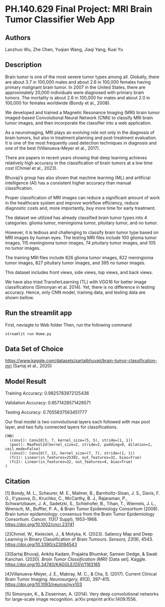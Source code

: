 # PH.140.629 Final Project: MRI Brain Tumor Classifier Web App 
## Authors
Lanzhuo Wu,
Zhe Chen,
Yuqian Wang,
Jiaqi Yang,
Kuai Yu

## Description
Brain tumor is one of the most severe tumor types among all. Globally, there are about 3.7 in 100,000 males and about 2.6 in 100,000 females having primary malignant brain tumor. In 2007 in the United States, there are approximately 20,000 individuals were diagnosed with primary brain tumors. The mortality is about 2.8 in 100,000 for males and about 2.0 in 100,000 for females worldwide (Bondy et al., 2008).

We developed and trained a Magnetic Resonance Imaging (MRI) brain tumor imaged-based Convolutional Neural Network (CNN) to classify MRI brain tumor images, and then incorporate the classifier into a web application.

As a neuroimaging, MRI plays an evolving role not only in the diagnosis of brain tumors, but also in treatment planning and post-treatment evaluation. It is one of the most frequently used detection techniques in diagnosis and one of the best (Villanueva-Meyer et al., 2017).

There are papers in recent years showing that deep learning achieves relatively high accuracy in the classification of brain tumors at a low time cost (Chmiel et al., 2023).

Bhuvaji’s group has also shown that machine learning (ML) and artificial intelligence (AI) has a consistent higher accuracy than manual classification. 

Proper classification of MRI images can reduce a significant amount of work in the healthcare system and improve workflow efficiency, reduce diagnostic costs and, more importantly, buy more time for early treatment.

The dataset we utilized has already classified brain tumor types into 4 categories: glioma tumor, meningioma tumor, pituitary tumor, and no tumor.

However, it is tedious and challenging to classify brain tumor type based on MRI images by human eyes.
The testing MRI files include 100 glioma tumor images, 115 meningioma tumor images, 74 pituitary tumor images, and 105 no tumor images.

The training MRI files include 826 glioma tumor images, 822 meningioma tumor images, 827 pituitary tumor images, and 395 no tumor images.

This dataset includes front views, side views, top views, and back views.
 
We have also tried TransferLearning (TL) with VGG16 for better image classifications (Simonyan et al. 2014). Yet, there is no difference in testing accuracy. Hence, only CNN model, training data, and testing data are shown bellow.

## Run the streamlit app
First, neviagte to Web folder
Then, run the following command
```
streamlit run Home.py
```

## Data Set of Choice
https://www.kaggle.com/datasets/sartajbhuvaji/brain-tumor-classification-mri (Sartaj et al., 2020)

## Model Result
Training Accuracy: 
0.9825783972125436

Validation Accuracy: 
0.8571428571428571

Testing Accuracy: 
0.7055837563451777

Our final model is two convolutional layers each followed with max pool layer, and two fully connected layers for classifications. 
```
CNN(
  (conv1): Conv2d(3, 7, kernel_size=(5, 5), stride=(1, 1))
  (pool): MaxPool2d(kernel_size=2, stride=2, padding=0, dilation=1, ceil_mode=False)
  (conv2): Conv2d(7, 12, kernel_size=(7, 7), stride=(1, 1))
  (fc1): Linear(in_features=25392, out_features=32, bias=True)
  (fc2): Linear(in_features=32, out_features=4, bias=True)
)
```


## Citation
[1] Bondy, M. L., Scheurer, M. E., Malmer, B., Barnholtz-Sloan, J. S., Davis, F. G., Il'yasova, D., Kruchko, C., McCarthy, B. J., Rajaraman, P., Schwartzbaum, J. A., Sadetzki, S., Schlehofer, B., Tihan, T., Wiemels, J. L., Wrensch, M., Buffler, P. A., & Brain Tumor Epidemiology Consortium (2008). Brain tumor epidemiology: consensus from the Brain Tumor Epidemiology Consortium. <i>Cancer, 113</i>(7 Suppl), 1953–1968. https://doi.org/10.1002/cncr.23741

[2]Chmiel, W., Kwiecień, J., & Motyka, K. (2023). Saliency Map and Deep Learning in Binary Classification of Brain Tumours. <i>Sensors, 23</i>(9), 4543. https://doi.org/10.3390/s23094543

[3]Sartaj Bhuvaji, Ankita Kadam, Prajakta Bhumkar, Sameer Dedge, &amp; Swati Kanchan. (2020). <i>Brain Tumor Classification (MRI)</i> [Data set]. Kaggle. https://doi.org/10.34740/KAGGLE/DSV/1183165

[4]Villanueva-Meyer, J. E., Mabray, M. C., & Cha, S. (2017). Current Clinical Brain Tumor Imaging. <i>Neurosurgery, 81</i>(3), 397–415. https://doi.org/10.1093/neuros/nyx103 

[5] Simonyan, K., & Zisserman, A. (2014). Very deep convolutional networks for large-scale image recognition. arXiv preprint arXiv:1409.1556.
